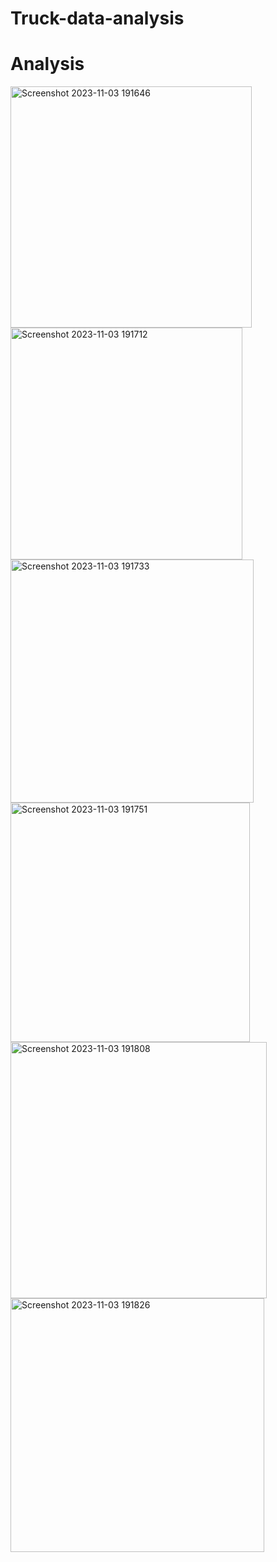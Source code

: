 # Truck-data-analysis
# Analysis 
<img width="386" alt="Screenshot 2023-11-03 191646" src="https://github.com/rushalimandadi/Truck-data-analysis/assets/128560589/ccb3394f-e1f0-4a64-9273-6547d0fb360d">
<img width="371" alt="Screenshot 2023-11-03 191712" src="https://github.com/rushalimandadi/Truck-data-analysis/assets/128560589/d62e37c3-4123-45f6-9b7c-cdeee7fcff06">
<img width="389" alt="Screenshot 2023-11-03 191733" src="https://github.com/rushalimandadi/Truck-data-analysis/assets/128560589/f00d7fba-2815-47c8-a98a-e834b9d9a434">
<img width="383" alt="Screenshot 2023-11-03 191751" src="https://github.com/rushalimandadi/Truck-data-analysis/assets/128560589/a72d6934-977e-4270-b547-a9615f72a0fc">
<img width="410" alt="Screenshot 2023-11-03 191808" src="https://github.com/rushalimandadi/Truck-data-analysis/assets/128560589/3dfe3e6e-838b-4c9d-a15b-1b9f8470babc">
<img width="406" alt="Screenshot 2023-11-03 191826" src="https://github.com/rushalimandadi/Truck-data-analysis/assets/128560589/3ad49065-7da1-4b67-949a-c873230308fe">
